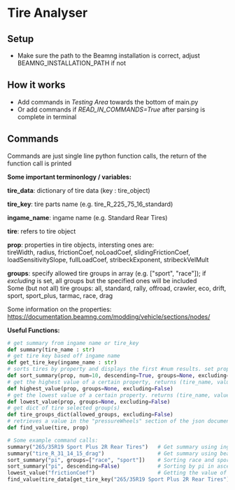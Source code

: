 # Tire Analyser

## Setup
- Make sure the path to the Beamng installation is correct, adjust BEAMNG_INSTALLATION_PATH if not

## How it works
- Add commands in *Testing Area* towards the bottom of main.py
- Or add commands if *READ_IN_COMMANDS=True* after parsing is complete in terminal

## Commands
Commands are just single line python function calls, the return of the function call is printed

**Some important terminonlogy / variables:**  
  
__tire_data__: dictionary of tire data (key : tire_object)  
  
__tire_key__: tire parts name (e.g. tire_R_225_75_16_standard)  
  
__ingame_name__: ingame name (e.g. Standard Rear Tires)  
  
__tire__: refers to tire object  
  
__prop__: properties in tire objects, intersting ones are:  
tireWidth, radius, frictionCoef, noLoadCoef, slidingFrictionCoef, loadSensitivitySlope, fullLoadCoef, stribeckExponent, stribeckVelMult 
  
__groups__: specify allowed tire groups in array (e.g. ["sport", "race"]); if _excluding_ is set, all groups but the specified ones will be included  
Some (but not all) tire groups: all, standard, rally, offroad, crawler, eco, drift, sport, sport_plus, tarmac, race, drag
  
Some information on the properties: https://documentation.beamng.com/modding/vehicle/sections/nodes/
  
**Useful Functions:**
```py
# get summary from ingame name or tire_key
def summary(tire_name : str)
# get tire key based off ingame name
def get_tire_key(ingame_name : str)
# sorts tires by property and displays the first #num results. set property to "pi" to sort by estimated perf index
def sort_summary(prop, num=10, descending=True, groups=None, excluding=False)
# get the highest value of a certain property, returns (tire_name, value)
def highest_value(prop, groups=None, excluding=False)
# get the lowest value of a certain property. returns (tire_name, value)
def lowest_value(prop, groups=None, excluding=False)
# get dict of tire selected group(s)
def tire_groups_dict(allowed_groups, excluding=False)
# retrieves a value in the "pressureWheels" section of the json document which contains most tire parameters
def find_value(tire, prop)

# Some example command calls:
summary("265/35R19 Sport Plus 2R Rear Tires")   # Get summary using ingame name
summary("tire_R_31_14_15_drag")                 # Get summary using beamng parts name
sort_summary("pi", groups=["race", "sport"])    # Sorting race and sport tires by pi
sort_summary("pi", descending=False)            # Sorting by pi in ascending manner
lowest_value("frictionCoef")                    # Getting the value of lowest frictionCoef and corresponding tire
find_value(tire_data[get_tire_key("265/35R19 Sport Plus 2R Rear Tires")], "tireWidth")  # Getting the tireWidth of a tire
```